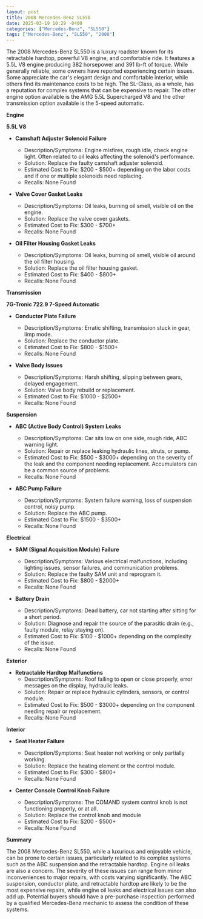 ```yaml
---
layout: post
title: 2008 Mercedes-Benz SL550
date: 2025-03-19 10:29 -0400
categories: ["Mercedes-Benz", "SL550"]
tags: ["Mercedes-Benz", "SL550", "2008"]
---
```

The 2008 Mercedes-Benz SL550 is a luxury roadster known for its retractable hardtop, powerful V8 engine, and comfortable ride. It features a 5.5L V8 engine producing 382 horsepower and 391 lb-ft of torque. While generally reliable, some owners have reported experiencing certain issues. Some appreciate the car's elegant design and comfortable interior, while others find its maintenance costs to be high. The SL-Class, as a whole, has a reputation for complex systems that can be expensive to repair. The other engine option available is the AMG 5.5L Supercharged V8 and the other transmission option available is the 5-speed automatic.

**Engine**

**5.5L V8**

*   **Camshaft Adjuster Solenoid Failure**
    *   Description/Symptoms: Engine misfires, rough idle, check engine light. Often related to oil leaks affecting the solenoid's performance.
    *   Solution: Replace the faulty camshaft adjuster solenoid.
    *   Estimated Cost to Fix: $200 - $500+ depending on the labor costs and if one or multiple solenoids need replacing.
    *   Recalls: None Found

*   **Valve Cover Gasket Leaks**
    *   Description/Symptoms: Oil leaks, burning oil smell, visible oil on the engine.
    *   Solution: Replace the valve cover gaskets.
    *   Estimated Cost to Fix: $300 - $700+
    *   Recalls: None Found

*   **Oil Filter Housing Gasket Leaks**
    *   Description/Symptoms: Oil leaks, burning oil smell, visible oil around the oil filter housing.
    *   Solution: Replace the oil filter housing gasket.
    *   Estimated Cost to Fix: $400 - $800+
    *   Recalls: None Found

**Transmission**

**7G-Tronic 722.9 7-Speed Automatic**

*   **Conductor Plate Failure**
    *   Description/Symptoms: Erratic shifting, transmission stuck in gear, limp mode.
    *   Solution: Replace the conductor plate.
    *   Estimated Cost to Fix: $800 - $1500+
    *   Recalls: None Found

*   **Valve Body Issues**
    *   Description/Symptoms: Harsh shifting, slipping between gears, delayed engagement.
    *   Solution: Valve body rebuild or replacement.
    *   Estimated Cost to Fix: $1000 - $2500+
    *   Recalls: None Found

**Suspension**

*   **ABC (Active Body Control) System Leaks**
    *   Description/Symptoms: Car sits low on one side, rough ride, ABC warning light.
    *   Solution: Repair or replace leaking hydraulic lines, struts, or pump.
    *   Estimated Cost to Fix: $500 - $3000+ depending on the severity of the leak and the component needing replacement. Accumulators can be a common source of problems.
    *   Recalls: None Found

*   **ABC Pump Failure**
    *   Description/Symptoms: System failure warning, loss of suspension control, noisy pump.
    *   Solution: Replace the ABC pump.
    *   Estimated Cost to Fix: $1500 - $3500+
    *   Recalls: None Found

**Electrical**

*   **SAM (Signal Acquisition Module) Failure**
    *   Description/Symptoms: Various electrical malfunctions, including lighting issues, sensor failures, and communication problems.
    *   Solution: Replace the faulty SAM unit and reprogram it.
    *   Estimated Cost to Fix: $800 - $2000+
    *   Recalls: None Found

*   **Battery Drain**
    *   Description/Symptoms: Dead battery, car not starting after sitting for a short period.
    *   Solution: Diagnose and repair the source of the parasitic drain (e.g., faulty module, relay staying on).
    *   Estimated Cost to Fix: $100 - $1000+ depending on the complexity of the issue.
    *   Recalls: None Found

**Exterior**

*   **Retractable Hardtop Malfunctions**
    *   Description/Symptoms: Roof failing to open or close properly, error messages on the display, hydraulic leaks.
    *   Solution: Repair or replace hydraulic cylinders, sensors, or control module.
    *   Estimated Cost to Fix: $500 - $3000+ depending on the component needing repair or replacement.
    *   Recalls: None Found

**Interior**

*   **Seat Heater Failure**
    *   Description/Symptoms: Seat heater not working or only partially working.
    *   Solution: Replace the heating element or the control module.
    *   Estimated Cost to Fix: $300 - $800+
    *   Recalls: None Found

*   **Center Console Control Knob Failure**
    *   Description/Symptoms: The COMAND system control knob is not functioning properly, or at all.
    *   Solution: Replace the control knob and module
    *   Estimated Cost to Fix: $200 - $500+
    *   Recalls: None Found

**Summary**

The 2008 Mercedes-Benz SL550, while a luxurious and enjoyable vehicle, can be prone to certain issues, particularly related to its complex systems such as the ABC suspension and the retractable hardtop. Engine oil leaks are also a concern. The severity of these issues can range from minor inconveniences to major repairs, with costs varying significantly. The ABC suspension, conductor plate, and retractable hardtop are likely to be the most expensive repairs, while engine oil leaks and electrical issues can also add up. Potential buyers should have a pre-purchase inspection performed by a qualified Mercedes-Benz mechanic to assess the condition of these systems.

